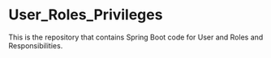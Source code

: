 # User_Roles_Privileges
This is the repository that contains Spring Boot code for User and Roles and Responsibilities.
